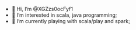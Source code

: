 - 👋 Hi, I’m @XGZzs0ocFyf1
- 👀 I’m interested in scala, java programming;
- 🌱 I’m currently playing with scala/play and spark;


<!---
XGZzs0ocFyf1/XGZzs0ocFyf1 is a ✨ special ✨ repository because its `README.md` (this file) appears on your GitHub profile.
You can click the Preview link to take a look at your changes.
--->
